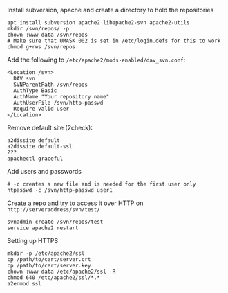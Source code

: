 Install subversion, apache and create a directory to hold the repositories
```shell
apt install subversion apache2 libapache2-svn apache2-utils
mkdir /svn/repos/ -p
chown :www-data /svn/repos
# Make sure that UMASK 002 is set in /etc/login.defs for this to work
chmod g+rws /svn/repos
```

Add the following to `/etc/apache2/mods-enabled/dav_svn.conf`:
```
<Location /svn>
  DAV svn
  SVNParentPath /svn/repos
  AuthType Basic
  AuthName "Your repository name"
  AuthUserFile /svn/http-passwd
  Require valid-user
</Location>
```

Remove default site (2check):
```
a2dissite default
a2dissite default-ssl
???
apachectl graceful
```

Add users and passwords
```shell
# -c creates a new file and is needed for the first user only
htpasswd -c /svn/http-passwd user1
```

Create a repo and try to access it over HTTP on `http://serveraddress/svn/test/`
```
svnadmin create /svn/repos/test
service apache2 restart
```

Setting up HTTPS
```
mkdir -p /etc/apache2/ssl
cp /path/to/cert/server.crt
cp /path/to/cert/server.key
chown :www-data /etc/apache2/ssl -R
chmod 640 /etc/apache2/ssl/*.*
a2enmod ssl
```
